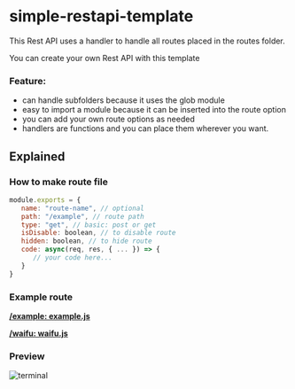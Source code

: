 # simple-restapi-template
This Rest API uses a handler to handle all routes placed in the routes folder.

You can create your own Rest API with this template
### Feature:
- can handle subfolders because it uses the glob module
- easy to import a module because it can be inserted into the route option
- you can add your own route options as needed
- handlers are functions and you can place them wherever you want.

## Explained 
### How to make route file 
```js
module.exports = {
   name: "route-name", // optional
   path: "/example", // route path
   type: "get", // basic: post or get
   isDisable: boolean, // to disable route
   hidden: boolean, // to hide route
   code: async(req, res, { ... }) => {
      // your code here...
   }
}
```

### Example route
**[/example: example.js](https://github.com/ZTRdiamond/simple-restapi-template/blob/main/routes/example.js)**

**[/waifu: waifu.js](https://github.com/ZTRdiamond/simple-restapi-template/blob/main/routes/get.js)**

### Preview
![terminal](https://pomf2.lain.la/f/qkss19i1.jpg)
